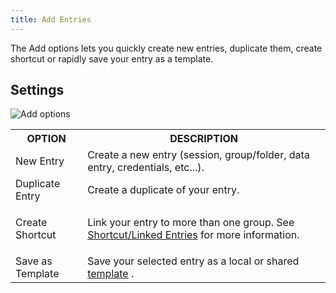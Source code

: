 ```yaml
---
title: Add Entries
---
```

The Add options lets you quickly create new entries, duplicate them, create shortcut or rapidly save your entry as a template. 

## Settings 

![Add options](/img/en/rdm/mac/clip10333.png) 

<table>
	<tr>
		<th>
OPTION 
		</th>
		<th>
DESCRIPTION 
		</th>
	</tr>
	<tr>
		<td>
New Entry 
		</td>
		<td>
Create a new entry (session, group/folder, data entry, credentials, etc...). 
		</td>
	</tr>
	<tr>
		<td>
Duplicate Entry 
		</td>
		<td>
Create a duplicate of your entry. 
		</td>
	</tr>
	<tr>
		<td>
Create Shortcut 
		</td>
		<td>

Link your entry to more than one group. See [Shortcut/Linked Entries](/rdm/mac/commands/edit/entries/shortcut/) for more information. 
		</td>
	</tr>
	<tr>
		<td>
Save as Template 
		</td>
		<td>
Save your selected entry as a local or shared [template](/rdm/mac/commands/file/templates/) . 
		</td>
	</tr>
</table>



